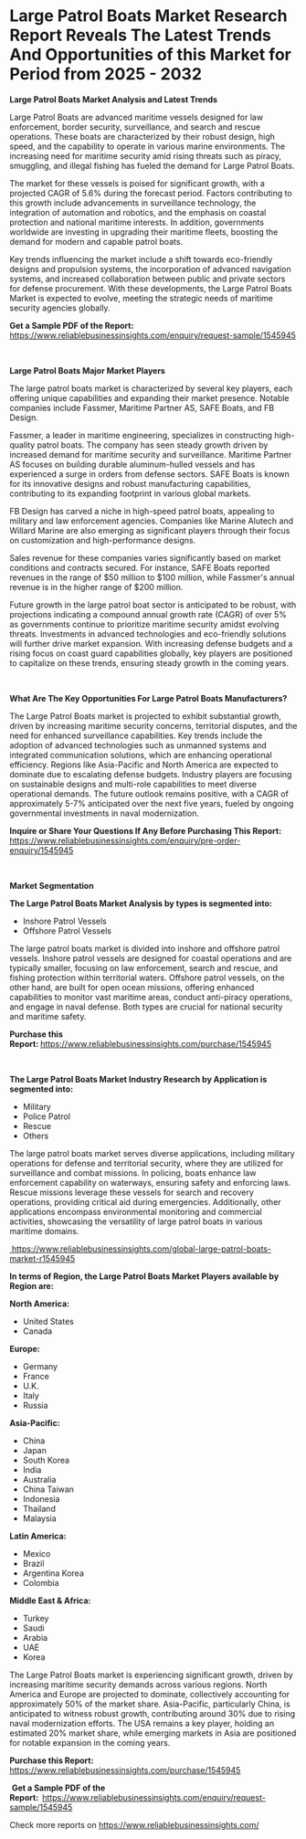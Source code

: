 <p><h1>Large Patrol Boats Market Research Report Reveals The Latest Trends And Opportunities of this Market for Period from 2025 - 2032</h1></p><p><strong>Large Patrol Boats Market Analysis and Latest Trends</strong></p>
<p><p>Large Patrol Boats are advanced maritime vessels designed for law enforcement, border security, surveillance, and search and rescue operations. These boats are characterized by their robust design, high speed, and the capability to operate in various marine environments. The increasing need for maritime security amid rising threats such as piracy, smuggling, and illegal fishing has fueled the demand for Large Patrol Boats.</p><p>The market for these vessels is poised for significant growth, with a projected CAGR of 5.6% during the forecast period. Factors contributing to this growth include advancements in surveillance technology, the integration of automation and robotics, and the emphasis on coastal protection and national maritime interests. In addition, governments worldwide are investing in upgrading their maritime fleets, boosting the demand for modern and capable patrol boats. </p><p>Key trends influencing the market include a shift towards eco-friendly designs and propulsion systems, the incorporation of advanced navigation systems, and increased collaboration between public and private sectors for defense procurement. With these developments, the Large Patrol Boats Market is expected to evolve, meeting the strategic needs of maritime security agencies globally.</p></p>
<p><strong>Get a Sample PDF of the Report:&nbsp;</strong> <a href="https://www.reliablebusinessinsights.com/enquiry/request-sample/1545945?utm_campaign=2245&utm_medium=2&utm_source=Github&utm_content=ia&utm_term=11042025&utm_id=large-patrol-boats">https://www.reliablebusinessinsights.com/enquiry/request-sample/1545945</a></p>
<p>&nbsp;</p>
<p><strong>Large Patrol Boats Major Market Players</strong></p>
<p><p>The large patrol boats market is characterized by several key players, each offering unique capabilities and expanding their market presence. Notable companies include Fassmer, Maritime Partner AS, SAFE Boats, and FB Design. </p><p>Fassmer, a leader in maritime engineering, specializes in constructing high-quality patrol boats. The company has seen steady growth driven by increased demand for maritime security and surveillance. Maritime Partner AS focuses on building durable aluminum-hulled vessels and has experienced a surge in orders from defense sectors. SAFE Boats is known for its innovative designs and robust manufacturing capabilities, contributing to its expanding footprint in various global markets.</p><p>FB Design has carved a niche in high-speed patrol boats, appealing to military and law enforcement agencies. Companies like Marine Alutech and Willard Marine are also emerging as significant players through their focus on customization and high-performance designs. </p><p>Sales revenue for these companies varies significantly based on market conditions and contracts secured. For instance, SAFE Boats reported revenues in the range of $50 million to $100 million, while Fassmer's annual revenue is in the higher range of $200 million. </p><p>Future growth in the large patrol boat sector is anticipated to be robust, with projections indicating a compound annual growth rate (CAGR) of over 5% as governments continue to prioritize maritime security amidst evolving threats. Investments in advanced technologies and eco-friendly solutions will further drive market expansion. With increasing defense budgets and a rising focus on coast guard capabilities globally, key players are positioned to capitalize on these trends, ensuring steady growth in the coming years.</p></p>
<p>&nbsp;</p>
<p><strong>What Are The Key Opportunities For Large Patrol Boats Manufacturers?</strong></p>
<p><p>The Large Patrol Boats market is projected to exhibit substantial growth, driven by increasing maritime security concerns, territorial disputes, and the need for enhanced surveillance capabilities. Key trends include the adoption of advanced technologies such as unmanned systems and integrated communication solutions, which are enhancing operational efficiency. Regions like Asia-Pacific and North America are expected to dominate due to escalating defense budgets. Industry players are focusing on sustainable designs and multi-role capabilities to meet diverse operational demands. The future outlook remains positive, with a CAGR of approximately 5-7% anticipated over the next five years, fueled by ongoing governmental investments in naval modernization.</p></p>
<p><strong>Inquire or Share Your Questions If Any Before Purchasing This Report:</strong> <a href="https://www.reliablebusinessinsights.com/enquiry/pre-order-enquiry/1545945?utm_campaign=2245&utm_medium=2&utm_source=Github&utm_content=ia&utm_term=11042025&utm_id=large-patrol-boats">https://www.reliablebusinessinsights.com/enquiry/pre-order-enquiry/1545945</a></p>
<p>&nbsp;</p>
<p><strong>Market Segmentation</strong></p>
<p><strong>The Large Patrol Boats Market Analysis by types is segmented into:</strong></p>
<p><ul><li>Inshore Patrol Vessels</li><li>Offshore Patrol Vessels</li></ul></p>
<p><p>The large patrol boats market is divided into inshore and offshore patrol vessels. Inshore patrol vessels are designed for coastal operations and are typically smaller, focusing on law enforcement, search and rescue, and fishing protection within territorial waters. Offshore patrol vessels, on the other hand, are built for open ocean missions, offering enhanced capabilities to monitor vast maritime areas, conduct anti-piracy operations, and engage in naval defense. Both types are crucial for national security and maritime safety.</p></p>
<p><strong>Purchase this Report:&nbsp;</strong><a href="https://www.reliablebusinessinsights.com/purchase/1545945?utm_campaign=2245&utm_medium=2&utm_source=Github&utm_content=ia&utm_term=11042025&utm_id=large-patrol-boats">https://www.reliablebusinessinsights.com/purchase/1545945</a></p>
<p>&nbsp;</p>
<p><strong>The Large Patrol Boats Market Industry Research by Application is segmented into:</strong></p>
<p><ul><li>Military</li><li>Police Patrol</li><li>Rescue</li><li>Others</li></ul></p>
<p><p>The large patrol boats market serves diverse applications, including military operations for defense and territorial security, where they are utilized for surveillance and combat missions. In policing, boats enhance law enforcement capability on waterways, ensuring safety and enforcing laws. Rescue missions leverage these vessels for search and recovery operations, providing critical aid during emergencies. Additionally, other applications encompass environmental monitoring and commercial activities, showcasing the versatility of large patrol boats in various maritime domains.</p></p>
<p><a href="https://www.reliablebusinessinsights.com/global-large-patrol-boats-market-r1545945?utm_campaign=2245&utm_medium=2&utm_source=Github&utm_content=ia&utm_term=11042025&utm_id=large-patrol-boats">&nbsp;https://www.reliablebusinessinsights.com/global-large-patrol-boats-market-r1545945</a></p>
<p><strong>In terms of Region, the Large Patrol Boats Market Players available by Region are:</strong></p>
<p>
    <p> <strong> North America: </strong>
        <ul>
            <li>United States</li>
            <li>Canada</li>
        </ul>
        </p> 
    <p> <strong> Europe: </strong>
        <ul>
            <li>Germany</li>
            <li>France</li>
            <li>U.K.</li>
            <li>Italy</li>
            <li>Russia</li>
        </ul>
        </p> 
    <p> <strong> Asia-Pacific: </strong>
        <ul>
            <li>China</li>
            <li>Japan</li>
            <li>South Korea</li>
            <li>India</li>
            <li>Australia</li>
            <li>China Taiwan</li>
            <li>Indonesia</li>
            <li>Thailand</li>
            <li>Malaysia</li>
        </ul>
        </p> 
    <p> <strong> Latin America: </strong>
        <ul>
            <li>Mexico</li>
            <li>Brazil</li>
            <li>Argentina Korea</li>
            <li>Colombia</li>
        </ul>
        </p> 
    <p> <strong> Middle East & Africa: </strong>
        <ul>
            <li>Turkey</li>
            <li>Saudi</li>
            <li>Arabia</li>
            <li>UAE</li>
            <li>Korea</li>
        </ul>
    </p>
    </p>
<p><p>The Large Patrol Boats market is experiencing significant growth, driven by increasing maritime security demands across various regions. North America and Europe are projected to dominate, collectively accounting for approximately 50% of the market share. Asia-Pacific, particularly China, is anticipated to witness robust growth, contributing around 30% due to rising naval modernization efforts. The USA remains a key player, holding an estimated 20% market share, while emerging markets in Asia are positioned for notable expansion in the coming years.</p></p>
<p><strong>Purchase this Report: </strong><a href="https://www.reliablebusinessinsights.com/purchase/1545945?utm_campaign=2245&utm_medium=2&utm_source=Github&utm_content=ia&utm_term=11042025&utm_id=large-patrol-boats">https://www.reliablebusinessinsights.com/purchase/1545945</a></p>
<p>&nbsp;<strong>Get a Sample PDF of the Report:&nbsp;&nbsp;</strong><a href="https://www.reliablebusinessinsights.com/enquiry/request-sample/1545945?utm_campaign=2245&utm_medium=2&utm_source=Github&utm_content=ia&utm_term=11042025&utm_id=large-patrol-boats">https://www.reliablebusinessinsights.com/enquiry/request-sample/1545945</a></p>
<p><strong></strong></p>
<p>Check more reports on <a href="https://www.reliablebusinessinsights.com/?utm_campaign=2245&utm_medium=2&utm_source=Github&utm_content=ia&utm_term=11042025&utm_id=large-patrol-boats">https://www.reliablebusinessinsights.com/</a></p>
